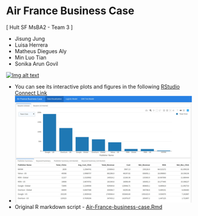 # Air France Business Case

[ Hult SF MsBA2 - Team 3 ]
- Jisung Jung
- Luisa Herrera
- Matheus Diegues Aly
- Min Luo Tian
- Sonika Arun Govil

[![Img alt text](https://img.youtube.com/vi/c-dL2LImlZ4/0.jpg)](https://www.youtube.com/embed/c-dL2LImlZ4)

- You can see its interactive plots and figures in the following [RStudio Connect Link](https://bookdown.org/Marvin/air_france_business_case/)
- <img src="images/plot.jpg">
- Original R markdown script - [Air-France-business-case.Rmd]("https://github.com/marvin-jung/Air-France-Business-Case/raw/main/scripts/Air-France-business-case.zip)
